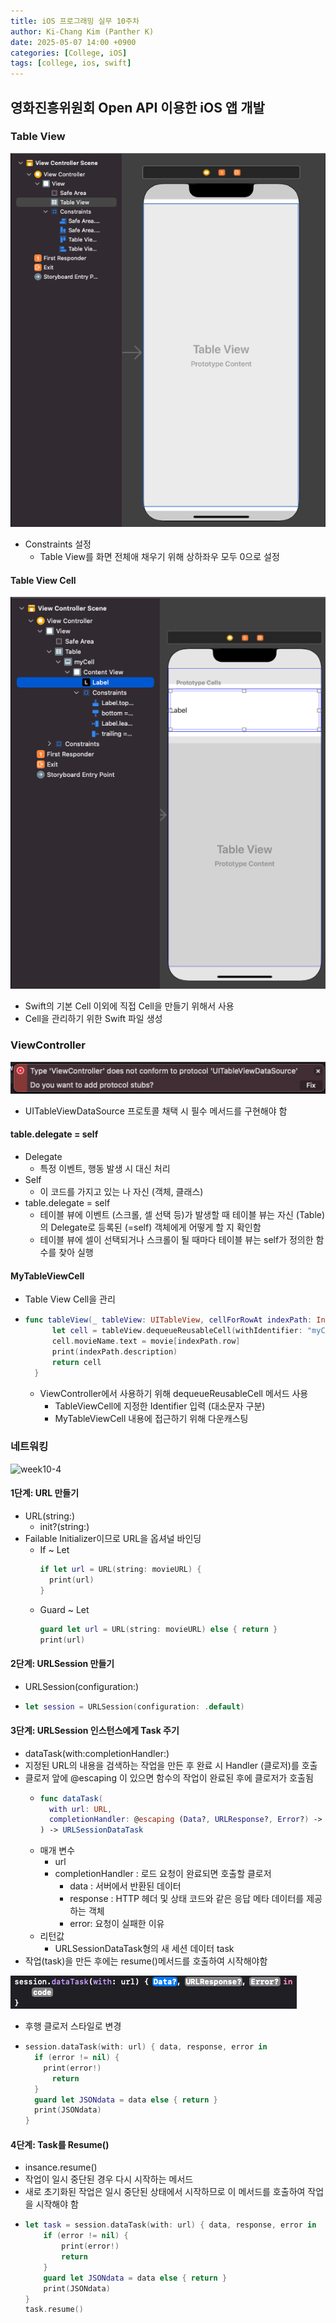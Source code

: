 ```yaml
---
title: iOS 프로그래밍 실무 10주차
author: Ki-Chang Kim (Panther K)
date: 2025-05-07 14:00 +0900
categories: [College, iOS]
tags: [college, ios, swift]
---
```


## 영화진흥위원회 Open API 이용한 iOS 앱 개발

### Table View

![week10-1](/assets/img/post/25-05-07/1.png)

- Constraints 설정
  - Table View를 화면 전체애 채우기 위해 상하좌우 모두 0으로 설정
 
#### Table View Cell

![week10-3](/assets/img/post/25-05-07/3.png)

- Swift의 기본 Cell 이외에 직접 Cell을 만들기 위해서 사용
- Cell을 관리하기 위한 Swift 파일 생성

### ViewController

![week10-2](/assets/img/post/25-05-07/2.png)

- UITableViewDataSource 프로토콜 채택 시 필수 메서드를 구현해야 함

#### table.delegate = self

- Delegate
  - 특정 이벤트, 행동 발생 시 대신 처리
- Self
  - 이 코드를 가지고 있는 나 자신 (객체, 클래스)
- table.delegate = self
  - 테이블 뷰에 이벤트 (스크롤, 셀 선택 등)가 발생할 때 테이블 뷰는 자신 (Table)의 Delegate로 등록된 (=self) 객체에게 어떻게 할 지 확인함
  - 테이블 뷰에 셀이 선택되거나 스크롤이 될 때마다 테이블 뷰는 self가 정의한 함수를 찾아 실행
 
#### MyTableViewCell

- Table View Cell을 관리
- ```swift
  func tableView(_ tableView: UITableView, cellForRowAt indexPath: IndexPath) -> UITableViewCell {
        let cell = tableView.dequeueReusableCell(withIdentifier: "myCell", for: indexPath) as! MyTableViewCell
        cell.movieName.text = movie[indexPath.row]
        print(indexPath.description)
        return cell
    }
  ```
  - ViewController에서 사용하기 위해 dequeueReusableCell 메서드 사용
    - TableViewCell에 지정한 Identifier 입력 (대소문자 구분)
    - MyTableViewCell 내용에 접근하기 위해 다운캐스팅

### 네트워킹

![week10-4](/assets/img/post/25-05-07/4.png)

#### 1단계: URL 만들기

- URL(string:)
  - init?(string:)
- Failable Initializer이므로 URL을 옵셔널 바인딩
  - If ~ Let
    ```swift
    if let url = URL(string: movieURL) {
      print(url)
    }
    ```
  - Guard ~ Let
    ```swift
    guard let url = URL(string: movieURL) else { return }
    print(url)
    ```

#### 2단계: URLSession 만들기

- URLSession(configuration:)
- ```swift
  let session = URLSession(configuration: .default)
  ```

#### 3단계: URLSession 인스턴스에게 Task 주기

- dataTask(with:completionHandler:)
- 지정된 URL의 내용을 검색하는 작업을 만든 후 완료 시 Handler (클로저)를 호출
- 클로저 앞에 @escaping 이 있으면 함수의 작업이 완료된 후에 클로저가 호출됨
  - ```swift
    func dataTask(
      with url: URL,
      completionHandler: @escaping (Data?, URLResponse?, Error?) -> Void
    ) -> URLSessionDataTask
    ```
  - 매개 변수
    - url
    - completionHandler : 로드 요청이 완료되면 호출할 클로저
      - data : 서버에서 반환된 데이터
      - response : HTTP 헤더 및 상태 코드와 같은 응답 메타 데이터를 제공하는 객체
      - error: 요청이 실패한 이유
  - 리턴값
    - URLSessionDataTask형의 새 세션 데이터 task
- 작업(task)을 만든 후에는 resume()메서드를 호출하여 시작해야함

![week10-5](/assets/img/post/25-05-07/5.png)
- 후행 클로저 스타일로 변경
- ```swift
  session.dataTask(with: url) { data, response, error in
    if (error != nil) {
      print(error!)
        return
    }
    guard let JSONdata = data else { return }
    print(JSONdata)
  }
  ```

#### 4단계: Task를 Resume()

- insance.resume()
- 작업이 일시 중단된 경우 다시 시작하는 메서드
- 새로 초기화된 작업은 일시 중단된 상태에서 시작하므로 이 메서드를 호출하여 작업을 시작해야 함
- ```swift
  let task = session.dataTask(with: url) { data, response, error in
      if (error != nil) {
          print(error!)
          return
      }
      guard let JSONdata = data else { return }
      print(JSONdata)
  }
  task.resume()
  ```
